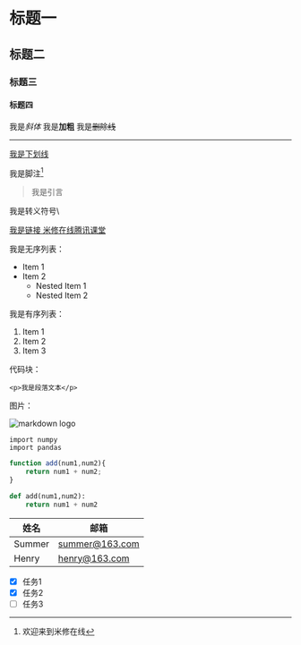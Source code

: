<!-- 标题 -->
# 标题一
## 标题二
### 标题三
#### 标题四

<!-- 斜体 -->
我是*斜体*
我是**加粗**
我是~~删除线~~

---

<u>我是下划线</u>

我是脚注[^1]

[^1]:欢迎来到米修在线

> 我是引言

我是转义符号\

[我是链接 米修在线腾讯课堂](www.baidu.com)

我是无序列表：
- Item 1
- Item 2
    - Nested Item 1 
    - Nested Item 2

我是有序列表：

1. Item 1
2. Item 2
3. Item 3

代码块：

`<p>我是段落文本</p>`

图片：

![markdown logo](https://markdown-here.com/img/icon256.png)


<!-- github中markdown特有功能 -->
<!-- 代码块 -->
```
import numpy
import pandas
```

```Javascript
function add(num1,num2){
    return num1 + num2;
}
```

```python
def add(num1,num2):
    return num1 + num2
```

<!-- 设置表格 -->
|姓名|邮箱|
|----|----|
|Summer|summer@163.com|
|Henry|henry@163.com|

<!-- 任务列表 -->
 - [x] 任务1
 - [x] 任务2
 - [ ] 任务3 